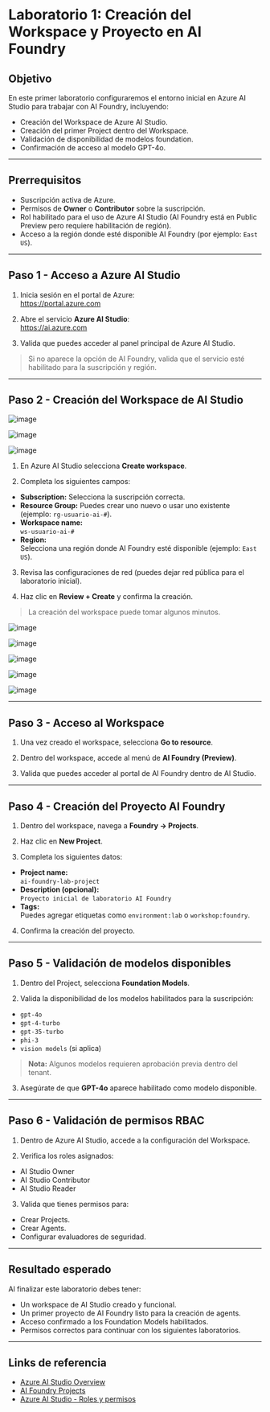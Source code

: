 # Laboratorio 1: Creación del Workspace y Proyecto en AI Foundry

## Objetivo

En este primer laboratorio configuraremos el entorno inicial en Azure AI Studio para trabajar con AI Foundry, incluyendo:

- Creación del Workspace de Azure AI Studio.
- Creación del primer Project dentro del Workspace.
- Validación de disponibilidad de modelos foundation.
- Confirmación de acceso al modelo GPT-4o.

---

## Prerrequisitos

- Suscripción activa de Azure.
- Permisos de **Owner** o **Contributor** sobre la suscripción.
- Rol habilitado para el uso de Azure AI Studio (AI Foundry está en Public Preview pero requiere habilitación de región).
- Acceso a la región donde esté disponible AI Foundry (por ejemplo: `East US`).

---

## Paso 1 - Acceso a Azure AI Studio

1. Inicia sesión en el portal de Azure:  
   https://portal.azure.com

2. Abre el servicio **Azure AI Studio**:  
   https://ai.azure.com

3. Valida que puedes acceder al panel principal de Azure AI Studio.

> Si no aparece la opción de AI Foundry, valida que el servicio esté habilitado para la suscripción y región.

---

## Paso 2 - Creación del Workspace de AI Studio

![image](https://github.com/user-attachments/assets/f7c1e8ba-c595-4eca-87d0-14111e6f93c3)

![image](https://github.com/user-attachments/assets/8e0d1dd3-86ca-4420-a593-bbbf5217d25c)

![image](https://github.com/user-attachments/assets/1a71258c-c8d0-43a9-b881-f30464d68636)



1. En Azure AI Studio selecciona **Create workspace**.

2. Completa los siguientes campos:

- **Subscription:** Selecciona la suscripción correcta.
- **Resource Group:** Puedes crear uno nuevo o usar uno existente (ejemplo: `rg-usuario-ai-#`).
- **Workspace name:**  
  `ws-usuario-ai-#`
- **Region:**  
  Selecciona una región donde AI Foundry esté disponible (ejemplo: `East US`).

3. Revisa las configuraciones de red (puedes dejar red pública para el laboratorio inicial).

4. Haz clic en **Review + Create** y confirma la creación.

> La creación del workspace puede tomar algunos minutos.

![image](https://github.com/user-attachments/assets/1f6bd3d2-27d8-4645-9eb2-e4f346a072a1)

![image](https://github.com/user-attachments/assets/4867663b-6b06-4185-941e-0d07bad5174c)

![image](https://github.com/user-attachments/assets/3870065c-0833-4b18-8e71-c57f7cd04ae7)

![image](https://github.com/user-attachments/assets/ba227055-5835-4aeb-b8dd-ef0aed3d7640)

![image](https://github.com/user-attachments/assets/c109d725-1548-43c7-9d8e-7c1e8fd72ea6)

---

## Paso 3 - Acceso al Workspace

1. Una vez creado el workspace, selecciona **Go to resource**.

2. Dentro del workspace, accede al menú de **AI Foundry (Preview)**.

3. Valida que puedes acceder al portal de AI Foundry dentro de AI Studio.

---

## Paso 4 - Creación del Proyecto AI Foundry

1. Dentro del workspace, navega a **Foundry → Projects**.

2. Haz clic en **New Project**.

3. Completa los siguientes datos:

- **Project name:**  
  `ai-foundry-lab-project`
- **Description (opcional):**  
  `Proyecto inicial de laboratorio AI Foundry`
- **Tags:**  
  Puedes agregar etiquetas como `environment:lab` o `workshop:foundry`.

4. Confirma la creación del proyecto.

---

## Paso 5 - Validación de modelos disponibles

1. Dentro del Project, selecciona **Foundation Models**.

2. Valida la disponibilidad de los modelos habilitados para la suscripción:

- `gpt-4o`
- `gpt-4-turbo`
- `gpt-35-turbo`
- `phi-3`
- `vision models` (si aplica)

> **Nota:** Algunos modelos requieren aprobación previa dentro del tenant.

3. Asegúrate de que **GPT-4o** aparece habilitado como modelo disponible.

---

## Paso 6 - Validación de permisos RBAC

1. Dentro de Azure AI Studio, accede a la configuración del Workspace.

2. Verifica los roles asignados:

- AI Studio Owner
- AI Studio Contributor
- AI Studio Reader

3. Valida que tienes permisos para:

- Crear Projects.
- Crear Agents.
- Configurar evaluadores de seguridad.

---

## Resultado esperado

Al finalizar este laboratorio debes tener:

- Un workspace de AI Studio creado y funcional.
- Un primer proyecto de AI Foundry listo para la creación de agents.
- Acceso confirmado a los Foundation Models habilitados.
- Permisos correctos para continuar con los siguientes laboratorios.

---

## Links de referencia

- [Azure AI Studio Overview](https://learn.microsoft.com/en-us/azure/ai-studio/overview)
- [AI Foundry Projects](https://learn.microsoft.com/en-us/azure/ai-studio/foundry/projects)
- [Azure AI Studio - Roles y permisos](https://learn.microsoft.com/en-us/azure/ai-studio/roles-permissions)

